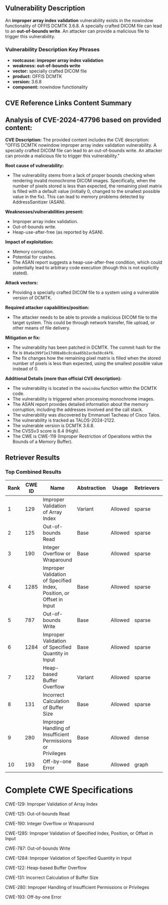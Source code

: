 ## Vulnerability Description
An **improper array index validation** vulnerability exists in the nowindow functionality of OFFIS DCMTK 3.6.8. A specially crafted DICOM file can lead to an **out-of-bounds write**. An attacker can provide a malicious file to trigger this vulnerability.

### Vulnerability Description Key Phrases
- **rootcause:** **improper array index validation**
- **weakness:** **out-of-bounds write**
- **vector:** specially crafted DICOM file
- **product:** OFFIS DCMTK
- **version:** 3.6.8
- **component:** nowindow functionality

## CVE Reference Links Content Summary
## Analysis of CVE-2024-47796 based on provided content:

**CVE Description:** The provided content includes the CVE description: "OFFIS DCMTK nowindow improper array index validation vulnerability. A specially crafted DICOM file can lead to an out-of-bounds write. An attacker can provide a malicious file to trigger this vulnerability."

**Root cause of vulnerability:**

*   The vulnerability stems from a lack of proper bounds checking when rendering invalid monochrome DICOM images. Specifically, when the number of pixels stored is less than expected, the remaining pixel matrix is filled with a default value (initially 0, changed to the smallest possible value in the fix). This can lead to memory problems detected by AddressSanitizer (ASAN).

**Weaknesses/vulnerabilities present:**

*   Improper array index validation.
*   Out-of-bounds write.
*   Heap-use-after-free (as reported by ASAN).

**Impact of exploitation:**

*   Memory corruption.
*   Potential for crashes.
*   The ASAN report suggests a heap-use-after-free condition, which could potentially lead to arbitrary code execution (though this is not explicitly stated).

**Attack vectors:**

*   Providing a specially crafted DICOM file to a system using a vulnerable version of DCMTK.

**Required attacker capabilities/position:**

*   The attacker needs to be able to provide a malicious DICOM file to the target system. This could be through network transfer, file upload, or other means of file delivery.

**Mitigation or fix:**

*   The vulnerability has been patched in DCMTK. The commit hash for the fix is `89a6e399f1e17d08a8bc8cdaa05b2ac9a50cd4f6`.
*   The fix changes how the remaining pixel matrix is filled when the stored number of pixels is less than expected, using the smallest possible value instead of 0.

**Additional Details (more than official CVE description):**

*   The vulnerability is located in the `nowindow` function within the DCMTK code.
*   The vulnerability is triggered when processing monochrome images.
*   The ASAN report provides detailed information about the memory corruption, including the addresses involved and the call stack.
*   The vulnerability was discovered by Emmanuel Tacheau of Cisco Talos.
*   The vulnerability is tracked as TALOS-2024-2122.
*   The vulnerable version is DCMTK 3.6.8.
*   The CVSSv3 score is 8.4 (High).
*   The CWE is CWE-119 (Improper Restriction of Operations within the Bounds of a Memory Buffer).

## Retriever Results

### Top Combined Results

| Rank | CWE ID | Name | Abstraction | Usage  | Retrievers | Individual Scores |
|------|--------|------|-------------|-------|------------|-------------------|
| 1 | 129 | Improper Validation of Array Index | Variant | Allowed | sparse | 0.376 |
| 2 | 125 | Out-of-bounds Read | Base | Allowed | sparse | 0.310 |
| 3 | 190 | Integer Overflow or Wraparound | Base | Allowed | sparse | 0.302 |
| 4 | 1285 | Improper Validation of Specified Index, Position, or Offset in Input | Base | Allowed | sparse | 0.298 |
| 5 | 787 | Out-of-bounds Write | Base | Allowed | sparse | 0.297 |
| 6 | 1284 | Improper Validation of Specified Quantity in Input | Base | Allowed | sparse | 0.285 |
| 7 | 122 | Heap-based Buffer Overflow | Variant | Allowed | sparse | 0.285 |
| 8 | 131 | Incorrect Calculation of Buffer Size | Base | Allowed | sparse | 0.282 |
| 9 | 280 | Improper Handling of Insufficient Permissions or Privileges  | Base | Allowed | dense | 0.538 |
| 10 | 193 | Off-by-one Error | Base | Allowed | graph | 0.003 |



# Complete CWE Specifications

CWE-129: Improper Validation of Array Index

CWE-125: Out-of-bounds Read

CWE-190: Integer Overflow or Wraparound

CWE-1285: Improper Validation of Specified Index, Position, or Offset in Input

CWE-787: Out-of-bounds Write

CWE-1284: Improper Validation of Specified Quantity in Input

CWE-122: Heap-based Buffer Overflow

CWE-131: Incorrect Calculation of Buffer Size

CWE-280: Improper Handling of Insufficient Permissions or Privileges 

CWE-193: Off-by-one Error